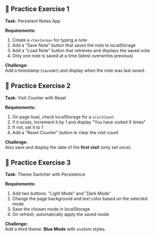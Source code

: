 ## 🎯 Practice Exercise 1  

**Task:** Persistent Notes App  

**Requirements:**  
1. Create a `<textarea>` for typing a note  
2. Add a "Save Note" button that saves the note to localStorage  
3. Add a "Load Note" button that retrieves and displays the saved note  
4. Only one note is saved at a time (latest overwrites previous)  

**Challenge:**  
Add a timestamp (`savedAt`) and display when the note was last saved.

## 🎯 Practice Exercise 2  

**Task:** Visit Counter with Reset  

**Requirements:**  
1. On page load, check localStorage for a `visitCount`  
2. If it exists, increment it by 1 and display "You have visited X times"  
3. If not, set it to 1  
4. Add a "Reset Counter" button to clear the visit count  

**Challenge:**  
Also save and display the date of the **first visit** (only set once).


## 🎯 Practice Exercise 3  

**Task:** Theme Switcher with Persistence  

**Requirements:**  
1. Add two buttons: "Light Mode" and "Dark Mode"  
2. Change the page background and text color based on the selected mode  
3. Save the chosen mode in localStorage  
4. On refresh, automatically apply the saved mode  

**Challenge:**  
Add a third theme: **Blue Mode** with custom styles.  